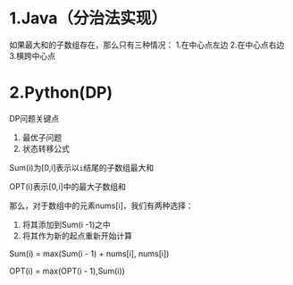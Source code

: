 # 1.Java（分治法实现）  

如果最大和的子数组存在，那么只有三种情况：
1.在中心点左边
2.在中心点右边
3.横跨中心点



# 2.Python(DP)

DP问题关键点

1. 最优子问题
2. 状态转移公式



Sum(i)为[0,i]表示以`i`结尾的子数组最大和

OPT(i)表示[0,i]中的最大子数组和

那么，对于数组中的元素nums[i]，我们有两种选择：

1. 将其添加到Sum(i -1)之中
2. 将其作为新的起点重新开始计算

Sum(i) = max(Sum(i - 1) + nums[i], nums[i])

OPT(i) = max(OPT(i - 1),Sum(i))



